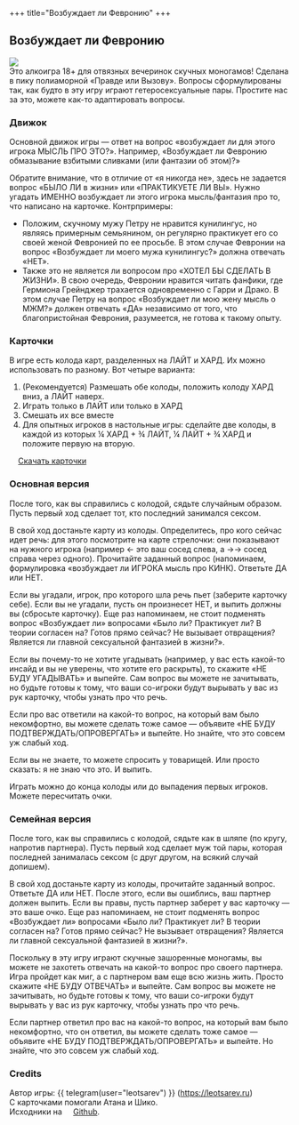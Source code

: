 +++
title="Возбуждает ли Февронию"
+++

## Возбуждает ли Февронию

<img src="logo.jpg"> <br>
Это алкоигра 18+ для отвязных вечеринок скучных моногамов! Сделана в пику полиаморной «Правде или Вызову».
Вопросы сформулированы так, как будто в эту игру играют гетеросексуальные пары. Простите нас за это, можете как-то адаптировать вопросы.



### Движок

Основной движок игры — ответ на вопрос «возбуждает ли для этого игрока МЫСЛЬ ПРО ЭТО?». Например, «Возбуждает ли Февронию обмазывание взбитыми сливками (или фантазии об этом)?» 

Обратите внимание, что в отличие от «я никогда не», здесь не задается вопрос «БЫЛО ЛИ в жизни» или «ПРАКТИКУЕТЕ ЛИ ВЫ». Нужно угадать ИМЕННО возбуждает ли этого игрока мысль/фантазия про то, что написано на карточке. Контрпримеры:
- Положим, скучному мужу Петру не нравится кунилингус, но являясь примерным семьянином, он регулярно практикует его со своей женой Февронией по ее просьбе. В этом случае Февронии на вопрос «Возбуждает ли моего мужа кунилингус?» должна отвечать «НЕТ». 
- Также это не является ли вопросом про «ХОТЕЛ БЫ СДЕЛАТЬ В ЖИЗНИ». В свою очередь, Февронии нравится читать фанфики, где Гермиона Грейнджер трахается одновременно с Гарри и Драко. В этом случае Петру на вопрос «Возбуждает ли мою жену мысль о МЖМ?» должен отвечать «ДА» независимо от того, что благопристойная Феврония, разумеется, не готова к такому опыту.

### Карточки

В игре есть колода карт, разделенных на ЛАЙТ и ХАРД. Их можно использовать по разному. Вот четыре варианта:

1. (Рекомендуется) Размешать обе колоды, положить колоду ХАРД вниз, а ЛАЙТ наверх.
1. Играть только в ЛАЙТ или только в ХАРД
1. Смешать их все вместе
1. Для опытных игроков в настольные игры: сделайте две колоды, в каждой из которых ¼ ХАРД + ¾ ЛАЙТ, ¼ ЛАЙТ + ¾ ХАРД и положите первую на вторую.

<img src="pdf-download-icon.svg" width=13 height=13 style="margin-right:0.2em">[Скачать карточки](fevronia-cards.pdf)


### Основная версия

После того, как вы справились с колодой, сядьте случайным образом. Пусть первый ход сделает тот, кто последний занимался сексом. 

В свой ход достаньте карту из колоды. Определитесь, про кого сейчас идет речь: для этого посмотрите на карте стрелочки: они показывают на нужного игрока (например ← это ваш сосед слева, а →→ сосед справа через одного). Прочитайте заданный вопрос (напоминаем, формулировка «возбуждает ли ИГРОКА мысль про КИНК). Ответьте ДА или НЕТ.

Если вы угадали, игрок, про которого шла речь пьет (заберите карточку себе). Если вы не угадали, пусть он произнесет НЕТ, и выпить должны вы (сбросьте карточку). Еще раз напоминаем, не стоит подменять вопрос «Возбуждает ли» вопросами «Было ли? Практикует ли? В теории согласен на? Готов прямо сейчас? Не вызывает отвращения? Является ли главной сексуальной фантазией в жизни?».

Если вы почему-то не хотите угадывать (например, у вас есть какой-то инсайд и вы не уверены, что хотите его раскрыть), то скажите «НЕ БУДУ УГАДЫВАТЬ» и выпейте. Сам вопрос вы можете не зачитывать, но будьте готовы к тому, что ваши со-игроки будут вырывать у вас из рук карточку, чтобы узнать про что речь.

Если про вас ответили на какой-то вопрос, на который вам было некомфортно, вы можете сделать тоже самое — объявите «НЕ БУДУ ПОДТВЕРЖДАТЬ/ОПРОВЕРГАТЬ» и выпейте. Но знайте, что это совсем уж слабый ход.

Если вы не знаете, то можете спросить у товарищей. Или просто сказать: я не знаю что это. И выпить.

Играть можно до конца колоды или до выпадения первых игроков. Можете пересчитать очки.

### Семейная версия

После того, как вы справились с колодой, сядьте как в шляпе (по кругу, напротив партнера). Пусть первый ход сделает муж той пары, которая последней занималась сексом (с друг другом, на всякий случай допишем).

В свой ход достаньте карту из колоды, прочитайте заданный вопрос. Ответьте ДА или НЕТ. После этого, если вы ошиблись, ваш партнер должен выпить. Если вы правы, пусть партнер заберет у вас карточку — это ваше очко. Еще раз напоминаем, не стоит подменять вопрос «Возбуждает ли» вопросами «Было ли? Практикует ли? В теории согласен на? Готов прямо сейчас? Не вызывает отвращения? Является ли главной сексуальной фантазией в жизни?».

Поскольку в эту игру играют скучные зашоренные моногамы, вы можете не захотеть отвечать на какой-то вопрос про своего партнера. Игра пройдет как миг, а с партнером вам еще всю жизнь жить. Просто скажите «НЕ БУДУ ОТВЕЧАТЬ» и выпейте. Сам вопрос вы можете не зачитывать, но будьте готовы к тому, что ваши со-игроки будут вырывать у вас из рук карточку, чтобы узнать про что речь.

Если партнер ответил про вас на какой-то вопрос, на который вам было некомфортно, что он ответил, вы можете сделать тоже самое — объявите «НЕ БУДУ ПОДТВЕРЖДАТЬ/ОПРОВЕРГАТЬ» и выпейте. Но знайте, что это совсем уж слабый ход.

### Credits

Автор игры: {{ telegram(user="leotsarev") }} (<https://leotsarev.ru>)
<br />
С карточками помогали Атана и Шико.
<br />
Исходники на <a href="https://github.com/leotsarev/fevronia.leotsarev.ru"><img src="github-mark.svg" width=13 height=13 style="margin-right:0.2em">Github</a>.
